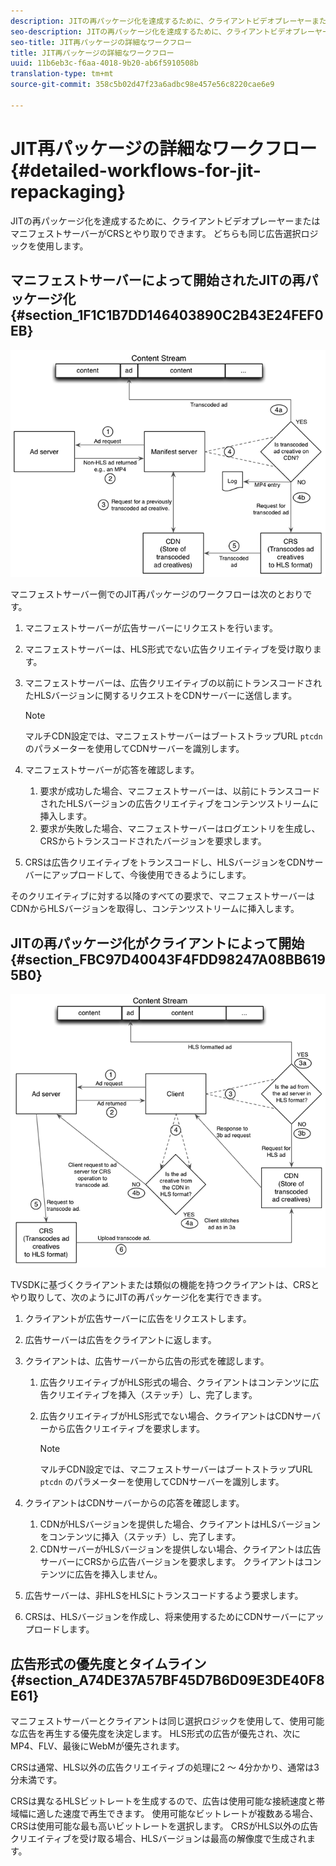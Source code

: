 ```yaml
---
description: JITの再パッケージ化を達成するために、クライアントビデオプレーヤーまたはマニフェストサーバーがCRSとやり取りできます。 どちらも同じ広告選択ロジックを使用します。
seo-description: JITの再パッケージ化を達成するために、クライアントビデオプレーヤーまたはマニフェストサーバーがCRSとやり取りできます。 どちらも同じ広告選択ロジックを使用します。
seo-title: JIT再パッケージの詳細なワークフロー
title: JIT再パッケージの詳細なワークフロー
uuid: 11b6eb3c-f6aa-4018-9b20-ab6f5910508b
translation-type: tm+mt
source-git-commit: 358c5b02d47f23a6adbc98e457e56c8220cae6e9

---
```



# JIT再パッケージの詳細なワークフロー {#detailed-workflows-for-jit-repackaging}

JITの再パッケージ化を達成するために、クライアントビデオプレーヤーまたはマニフェストサーバーがCRSとやり取りできます。 どちらも同じ広告選択ロジックを使用します。

## マニフェストサーバーによって開始されたJITの再パッケージ化 {#section_1F1C1B7DD146403890C2B43E24FEF0EB}

![](assets/ssai_JIT-workflow_web.png)

マニフェストサーバー側でのJIT再パッケージのワークフローは次のとおりです。

1. マニフェストサーバーが広告サーバーにリクエストを行います。
1. マニフェストサーバーは、HLS形式でない広告クリエイティブを受け取ります。
1. マニフェストサーバーは、広告クリエイティブの以前にトランスコードされたHLSバージョンに関するリクエストをCDNサーバーに送信します。

   >[!NOTE]
   >
   >マルチCDN設定では、マニフェストサーバーはブートストラップURL `ptcdn` のパラメーターを使用してCDNサーバーを識別します。

1. マニフェストサーバーが応答を確認します。

   1. 要求が成功した場合、マニフェストサーバーは、以前にトランスコードされたHLSバージョンの広告クリエイティブをコンテンツストリームに挿入します。
   1. 要求が失敗した場合、マニフェストサーバーはログエントリを生成し、CRSからトランスコードされたバージョンを要求します。

1. CRSは広告クリエイティブをトランスコードし、HLSバージョンをCDNサーバーにアップロードして、今後使用できるようにします。

そのクリエイティブに対する以降のすべての要求で、マニフェストサーバーはCDNからHLSバージョンを取得し、コンテンツストリームに挿入します。

## JITの再パッケージ化がクライアントによって開始 {#section_FBC97D40043F4FDD98247A08BB6195B0}

<!--<a id="fig_hkn_ndt_3z"></a>-->

![](assets/ssai_JIT-workflow_client_web.png)

TVSDKに基づくクライアントまたは類似の機能を持つクライアントは、CRSとやり取りして、次のようにJITの再パッケージ化を実行できます。

1. クライアントが広告サーバーに広告をリクエストします。
1. 広告サーバーは広告をクライアントに返します。
1. クライアントは、広告サーバーから広告の形式を確認します。

   1. 広告クリエイティブがHLS形式の場合、クライアントはコンテンツに広告クリエイティブを挿入（ステッチ）し、完了します。
   1. 広告クリエイティブがHLS形式でない場合、クライアントはCDNサーバーから広告クリエイティブを要求します。

      >[!NOTE]
      >
      >マルチCDN設定では、マニフェストサーバーはブートストラップURL `ptcdn` のパラメーターを使用してCDNサーバーを識別します。

1. クライアントはCDNサーバーからの応答を確認します。

   1. CDNがHLSバージョンを提供した場合、クライアントはHLSバージョンをコンテンツに挿入（ステッチ）し、完了します。
   1. CDNサーバーがHLSバージョンを提供しない場合、クライアントは広告サーバーにCRSから広告バージョンを要求します。 クライアントはコンテンツに広告を挿入しません。

1. 広告サーバーは、非HLSをHLSにトランスコードするよう要求します。
1. CRSは、HLSバージョンを作成し、将来使用するためにCDNサーバーにアップロードします。

## 広告形式の優先度とタイムライン {#section_A74DE37A57BF45D7B6D09E3DE40F8E61}

マニフェストサーバーとクライアントは同じ選択ロジックを使用して、使用可能な広告を再生する優先度を決定します。 HLS形式の広告が優先され、次にMP4、FLV、最後にWebMが優先されます。

CRSは通常、HLS以外の広告クリエイティブの処理に2 ～ 4分かかり、通常は3分未満です。

CRSは異なるHLSビットレートを生成するので、広告は使用可能な接続速度と帯域幅に適した速度で再生できます。 使用可能なビットレートが複数ある場合、CRSは使用可能な最も高いビットレートを選択します。 CRSがHLS以外の広告クリエイティブを受け取る場合、HLSバージョンは最高の解像度で生成されます。